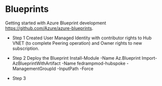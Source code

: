 # Blueprints

Getting started with Azure Blueprint development https://github.com/Azure/azure-blueprints.

* Step 1
Created User Managed Identity with contributor rights to Hub VNET (to complete Peering operation) and Owner rights to new subscription.

* Step 2
Deploy the Blueprint
Install-Module -Name Az.Blueprint
Import-AzBlueprintWithArtifact -Name fedrampmod-hubspoke -ManagementGroupId <root mg Id> -InputPath  <path to blueprint template folder> -Force

* Step 3



